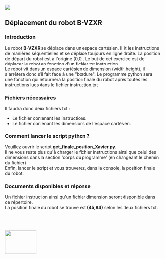 <a href="https://c-ways.com/"> <img src="https://encrypted-tbn0.gstatic.com/images?q=tbn%3AANd9GcQziLlp8-oRZ2YwPwrd1vH1_YfUFlTvcfrR6g&usqp=CAU"/> </a>

## Déplacement du robot B-VZXR

### Introduction

Le robot **B-VZXR** se déplace dans un espace cartésien. Il lit les instructions de manières séquentielles et se déplace toujours en ligne droite. La position de départ du robot est à l'origine (0,0). Le but de cet exercice est de déplacer le robot en fonction d'un fichier txt instruction. 
<br> Le robot vit dans un espace cartésien de dimension (width,height), il s'arrêtera donc s'il fait face à une "bordure". Le programme python sera une fonction qui retournera la position finale du robot après toutes les instructions lues dans le fichier instruction.txt

### Fichiers nécessaires

Il faudra donc deux fichiers txt :
* Le fichier contenant les instructions.
* Le fichier contenant les dimensions de l'espace cartésien.

### Comment lancer le script python ?

Veuillez ouvrir le script **get_finale_position_Xavier.py**.
<br> Il ne vous reste plus qu'à charger le fichier instructions ainsi que celui des dimensions dans la section 'corps du programme' (en changeant le chemin du fichier)
<br> Enfin, lancer le script et vous trouverez, dans la console, la position finale du robot.

### Documents disponibles et réponse

Un fichier instruction ainsi qu'un fichier dimension seront disponible dans ce répertoire.
<br> La position finale du robot se trouve est **(45,84)** selon les deux fichiers txt.

<br><br><br>
<a href="https://www.linkedin.com/in/xavier-lai-85a861131/?originalSubdomain=fr"> <img src = "https://cdn.1min30.com/wp-content/uploads/2017/08/LinkedIn-logo.jpg"
                                                                                       height = 75px
                                                                                       width = 100px/> </a>
